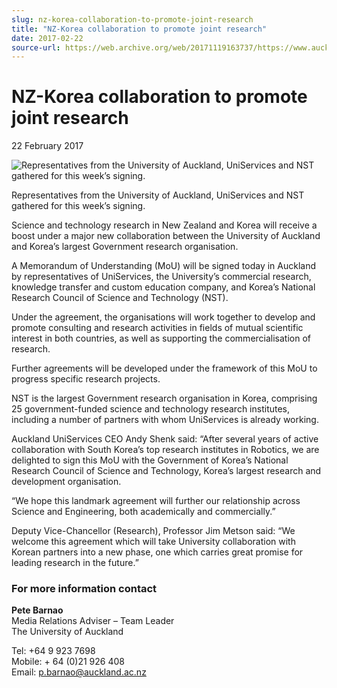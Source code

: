 ```yaml
---
slug: nz-korea-collaboration-to-promote-joint-research
title: "NZ-Korea collaboration to promote joint research"
date: 2017-02-22
source-url: https://web.archive.org/web/20171119163737/https://www.auckland.ac.nz/en/about/news-events-and-notices/news/news-2017/02/nz-korea-collaboration-to-promote-joint-research.html
---
```

NZ-Korea collaboration to promote joint research
================================================

22 February 2017

![Representatives from the University of Auckland, UniServices and NST gathered for this week’s signing.](https://www.auckland.ac.nz/en/about/news-events-and-notices/news/news-2017/02/nz-korea-collaboration-to-promote-joint-research/_jcr_content/par/textimage/image.img.jpg/1487891233349.jpg "Memorandum of Understanding with NST Korea")

Representatives from the University of Auckland, UniServices and NST gathered for this week’s signing.

Science and technology research in New Zealand and Korea will receive a boost under a major new collaboration between the University of Auckland and Korea’s largest Government research organisation.  
  
A Memorandum of Understanding (MoU) will be signed today in Auckland by representatives of UniServices, the University’s commercial research, knowledge transfer and custom education company, and Korea’s National Research Council of Science and Technology (NST).  
  
Under the agreement, the organisations will work together to develop and promote consulting and research activities in fields of mutual scientific interest in both countries, as well as supporting the commercialisation of research.  
  
Further agreements will be developed under the framework of this MoU to progress specific research projects.  
  
NST is the largest Government research organisation in Korea, comprising 25 government-funded science and technology research institutes, including a number of partners with whom UniServices is already working.  
  
Auckland UniServices CEO Andy Shenk said: “After several years of active collaboration with South Korea’s top research institutes in Robotics, we are delighted to sign this MoU with the Government of Korea’s National Research Council of Science and Technology, Korea’s largest research and development organisation.  
  
“We hope this landmark agreement will further our relationship across Science and Engineering, both academically and commercially.”  
  
Deputy Vice-Chancellor (Research), Professor Jim Metson said: “We welcome this agreement which will take University collaboration with Korean partners into a new phase, one which carries great promise for leading research in the future.”

### For more information contact

**Pete Barnao**  
Media Relations Adviser – Team Leader  
The University of Auckland

Tel: +64 9 923 7698  
Mobile: + 64 (0)21 926 408  
Email: [p.barnao@auckland.ac.nz](mailto:p.barnao@auckland.ac.nz)